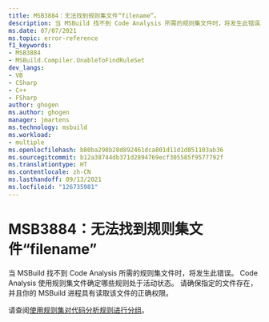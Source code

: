```yaml
---
title: MSB3884：无法找到规则集文件“filename”。
description: 当 MSBuild 找不到 Code Analysis 所需的规则集文件时，将发生此错误。
ms.date: 07/07/2021
ms.topic: error-reference
f1_keywords:
- MSB3884
- MSBuild.Compiler.UnableToFindRuleSet
dev_langs:
- VB
- CSharp
- C++
- FSharp
author: ghogen
ms.author: ghogen
manager: jmartens
ms.technology: msbuild
ms.workload:
- multiple
ms.openlocfilehash: b80ba298b28d892461dca801d11d1d851103ab36
ms.sourcegitcommit: b12a38744db371d2894769ecf305585f9577792f
ms.translationtype: HT
ms.contentlocale: zh-CN
ms.lasthandoff: 09/13/2021
ms.locfileid: "126735981"
---
```

# <a name="msb3884-could-not-find-rule-set-file-filename"></a>MSB3884：无法找到规则集文件“filename”

当 MSBuild 找不到 Code Analysis 所需的规则集文件时，将发生此错误。 Code Analysis 使用规则集文件确定哪些规则处于活动状态。 请确保指定的文件存在，并且你的 MSBuild 进程具有读取该文件的正确权限。

请查阅[使用规则集对代码分析规则进行分组](../../code-quality/using-rule-sets-to-group-code-analysis-rules.md)。
